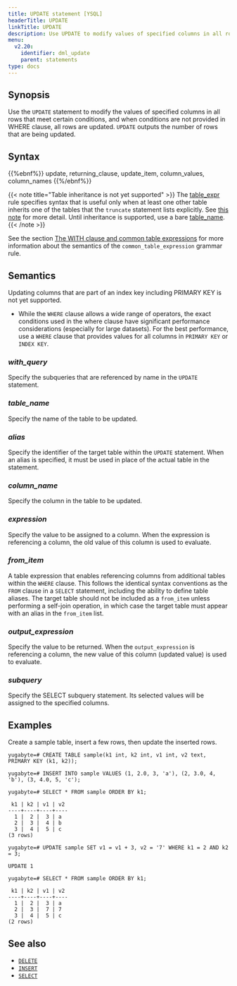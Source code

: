 ```yaml
---
title: UPDATE statement [YSQL]
headerTitle: UPDATE
linkTitle: UPDATE
description: Use UPDATE to modify values of specified columns in all rows that meet certain conditions. When conditions are not provided in WHERE clause, all rows update.
menu:
  v2.20:
    identifier: dml_update
    parent: statements
type: docs
---
```


## Synopsis

Use the `UPDATE` statement to modify the values of specified columns in all rows that meet certain conditions, and when conditions are not provided in WHERE clause, all rows are updated. `UPDATE` outputs the number of rows that are being updated.

## Syntax

{{%ebnf%}}
  update,
  returning_clause,
  update_item,
  column_values,
  column_names
{{%/ebnf%}}

{{< note title="Table inheritance is not yet supported" >}}
The [table_expr](../../../syntax_resources/grammar_diagrams/#table-expr) rule specifies syntax that is useful only when at least one other table inherits one of the tables that the `truncate` statement lists explicitly. See [this note](../ddl_alter_table#table-expr-note) for more detail. Until inheritance is supported, use a bare [table_name](../../../syntax_resources/grammar_diagrams/#table-name).
{{< /note >}}

See the section [The WITH clause and common table expressions](../../with-clause/) for more information about the semantics of the `common_table_expression` grammar rule.

## Semantics

Updating columns that are part of an index key including PRIMARY KEY is not yet supported.

- While the `WHERE` clause allows a wide range of operators, the exact conditions used in the where clause have significant performance considerations (especially for large datasets). For the best performance, use a `WHERE` clause that provides values for all columns in `PRIMARY KEY` or `INDEX KEY`.

### *with_query*

Specify the subqueries that are referenced by name in the `UPDATE` statement.

### *table_name*

Specify the name of the table to be updated.

### *alias*

Specify the identifier of the target table within the `UPDATE` statement. When an alias is specified, it must be used in place of the actual table in the statement.

### *column_name*

Specify the column in the table to be updated.

### *expression*

Specify the value to be assigned to a column. When the expression is referencing a column, the old value of this column is used to evaluate.

### *from_item*

A table expression that enables referencing columns from additional tables within the `WHERE` clause. 
This follows the identical syntax conventions as the `FROM` clause in a `SELECT` statement, including the ability to define table aliases. 
The target table should not be included as a `from_item` unless performing a self-join operation, in which case the target table must appear with an alias in the `from_item` list.

### *output_expression*

Specify the value to be returned. When the `output_expression` is referencing a column, the new value of this column (updated value) is used to evaluate.

### *subquery*

Specify the SELECT subquery statement. Its selected values will be assigned to the specified columns.

## Examples

Create a sample table, insert a few rows, then update the inserted rows.

```plpgsql
yugabyte=# CREATE TABLE sample(k1 int, k2 int, v1 int, v2 text, PRIMARY KEY (k1, k2));
```

```plpgsql
yugabyte=# INSERT INTO sample VALUES (1, 2.0, 3, 'a'), (2, 3.0, 4, 'b'), (3, 4.0, 5, 'c');
```

```plpgsql
yugabyte=# SELECT * FROM sample ORDER BY k1;
```

```
 k1 | k2 | v1 | v2
----+----+----+----
  1 |  2 |  3 | a
  2 |  3 |  4 | b
  3 |  4 |  5 | c
(3 rows)
```

```plpgsql
yugabyte=# UPDATE sample SET v1 = v1 + 3, v2 = '7' WHERE k1 = 2 AND k2 = 3;
```

```
UPDATE 1
```

```plpgsql
yugabyte=# SELECT * FROM sample ORDER BY k1;
```

```
 k1 | k2 | v1 | v2
----+----+----+----
  1 |  2 |  3 | a
  2 |  3 |  7 | 7
  3 |  4 |  5 | c
(2 rows)
```

## See also

- [`DELETE`](../dml_delete/)
- [`INSERT`](../dml_insert)
- [`SELECT`](../dml_select/)
